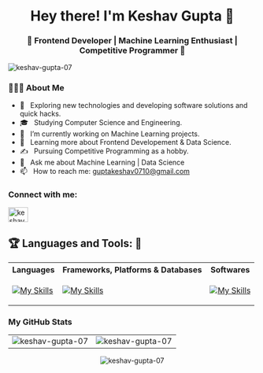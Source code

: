 <h1 align="center">Hey there! I'm Keshav Gupta 👋 </h1>
<h3 align="center">🚀 Frontend Developer | Machine Learning Enthusiast | Competitive Programmer  🚀</h3>
<div>
 
  <p align="left"> <img src="https://komarev.com/ghpvc/?username=keshav-gupta-07&label=Profile%20views&color=0e75b6&style=flat" alt="keshav-gupta-07" /> </p>

  <h3> 👨🏻‍💻 About Me </h3>

- 🤔 &nbsp; Exploring new technologies and developing software solutions and quick hacks.
- 🎓 &nbsp; Studying Computer Science and Engineering.
- 💼 &nbsp; I’m currently working on Machine Learning projects.
- 🌱 &nbsp; Learning more about Frontend Developement & Data Science.
- ✍️ &nbsp; Pursuing Competitive Programming as a hobby.
- 💬 &nbsp; Ask me about Machine Learning | Data Science
- 📫 &nbsp; How to reach me: guptakeshav0710@gmail.com
</div> 
</div>

<h3 align="left">Connect with me:</h3>
<p align="left">
<a href="https://linkedin.com/in/keshav-07-gupta" target="blank"><img align="center" src="https://raw.githubusercontent.com/rahuldkjain/github-profile-readme-generator/master/src/images/icons/Social/linked-in-alt.svg" alt="keshav-07-gupta" height="30" width="40" /></a>
</p>

## :trophy: Languages and Tools: :robot:

 <table>
  <tr><th>Languages</th> <th>Frameworks, Platforms & Databases </th><th>Softwares</th>
  <tr>
    <td>

[![My Skills](https://skillicons.dev/icons?i=c,cpp,py,java,html,css,js&perline=3)](https://skillicons.dev)
</td>

 <td>
 
 [![My Skills](https://skillicons.dev/icons?i=git,bootstrap,react,express,pycharm,mysql,selenium,mongodb,django,fastapi,flask,tensorflow,opencv,pytorch&perline=6)](https://skillicons.dev)
    </td>
 <td>
 
[![My Skills](https://skillicons.dev/icons?i=github,vscode,netlify,vercel,figma,anaconda,notion&perline=3)](https://skillicons.dev)
 </td>
    </tr>
  </table>

<h3>My GitHub Stats</h3>

<table>
  <tr>
    <td><img src="https://github-readme-stats.vercel.app/api?username=keshav-gupta-07&show_icons=true&theme=dark&locale=en" alt="keshav-gupta-07" /></td>
    <td><img src="https://github-readme-stats.vercel.app/api/top-langs?username=keshav-gupta-07&show_icons=true&theme=dark&locale=en&layout=compact" alt="keshav-gupta-07" /></td>
  </tr>
</table>
<div align="center">
<p>
<img align="center" src="https://github-readme-streak-stats.herokuapp.com/?user=keshav-gupta-07raghavawasthi24&theme=dark" alt="keshav-gupta-07" />
</p>
</div>
